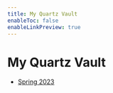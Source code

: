 ```yaml
---
title: My Quartz Vault
enableToc: false
enableLinkPreview: true
---
```


# My Quartz Vault

- [Spring 2023](notes/Spring%202023.md)